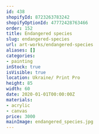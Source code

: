 ```yaml
---
id: 438
shopifyId: 8723263783242
shopifyOptionId: 47772428763466
order: 152
title: Endangered species
slug: endangered-species
url: art-works/endangered-species
aliases: []
categories:
- painting
inStock: true
isVisible: true
location: Ukraine/ Print Pro
height: 85
width: 60
date: 2020-01-01T00:00:00Z
materials:
- acrylic
- canvas
price: 3000
mainImage: endangered_species.jpg
---
```


